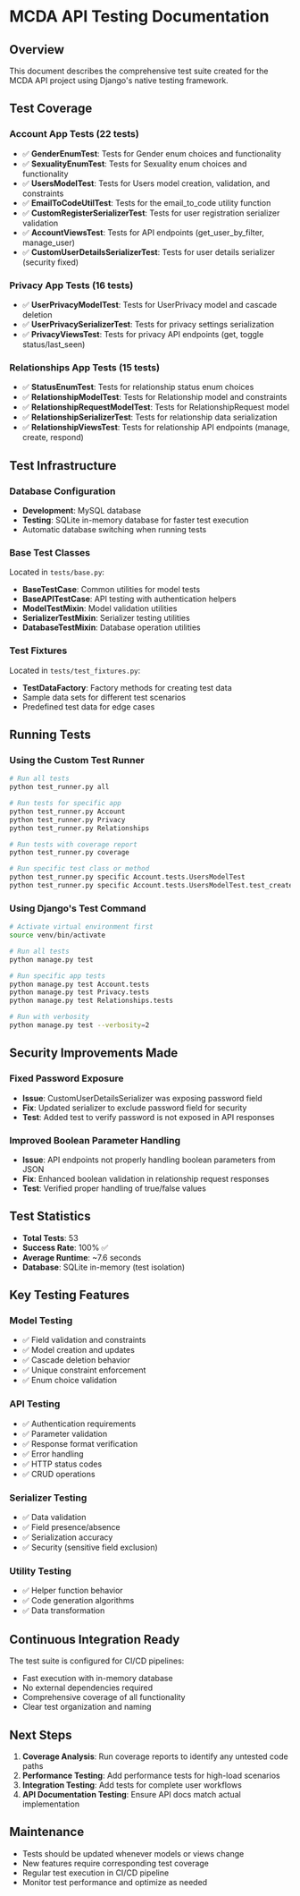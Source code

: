 # MCDA API Testing Documentation

## Overview

This document describes the comprehensive test suite created for the MCDA API project using Django's native testing framework.

## Test Coverage

### Account App Tests (22 tests)

- ✅ **GenderEnumTest**: Tests for Gender enum choices and functionality
- ✅ **SexualityEnumTest**: Tests for Sexuality enum choices and functionality  
- ✅ **UsersModelTest**: Tests for Users model creation, validation, and constraints
- ✅ **EmailToCodeUtilTest**: Tests for the email_to_code utility function
- ✅ **CustomRegisterSerializerTest**: Tests for user registration serializer validation
- ✅ **AccountViewsTest**: Tests for API endpoints (get_user_by_filter, manage_user)
- ✅ **CustomUserDetailsSerializerTest**: Tests for user details serializer (security fixed)

### Privacy App Tests (16 tests)

- ✅ **UserPrivacyModelTest**: Tests for UserPrivacy model and cascade deletion
- ✅ **UserPrivacySerializerTest**: Tests for privacy settings serialization
- ✅ **PrivacyViewsTest**: Tests for privacy API endpoints (get, toggle status/last_seen)

### Relationships App Tests (15 tests)  

- ✅ **StatusEnumTest**: Tests for relationship status enum choices
- ✅ **RelationshipModelTest**: Tests for Relationship model and constraints
- ✅ **RelationshipRequestModelTest**: Tests for RelationshipRequest model
- ✅ **RelationshipSerializerTest**: Tests for relationship data serialization
- ✅ **RelationshipViewsTest**: Tests for relationship API endpoints (manage, create, respond)

## Test Infrastructure

### Database Configuration

- **Development**: MySQL database
- **Testing**: SQLite in-memory database for faster test execution
- Automatic database switching when running tests

### Base Test Classes

Located in `tests/base.py`:

- **BaseTestCase**: Common utilities for model tests
- **BaseAPITestCase**: API testing with authentication helpers
- **ModelTestMixin**: Model validation utilities
- **SerializerTestMixin**: Serializer testing utilities
- **DatabaseTestMixin**: Database operation utilities

### Test Fixtures

Located in `tests/test_fixtures.py`:

- **TestDataFactory**: Factory methods for creating test data
- Sample data sets for different test scenarios
- Predefined test data for edge cases

## Running Tests

### Using the Custom Test Runner

```bash
# Run all tests
python test_runner.py all

# Run tests for specific app
python test_runner.py Account
python test_runner.py Privacy  
python test_runner.py Relationships

# Run tests with coverage report
python test_runner.py coverage

# Run specific test class or method
python test_runner.py specific Account.tests.UsersModelTest
python test_runner.py specific Account.tests.UsersModelTest.test_create_user
```

### Using Django's Test Command

```bash
# Activate virtual environment first
source venv/bin/activate

# Run all tests
python manage.py test

# Run specific app tests
python manage.py test Account.tests
python manage.py test Privacy.tests
python manage.py test Relationships.tests

# Run with verbosity
python manage.py test --verbosity=2
```

## Security Improvements Made

### Fixed Password Exposure

- **Issue**: CustomUserDetailsSerializer was exposing password field
- **Fix**: Updated serializer to exclude password field for security
- **Test**: Added test to verify password is not exposed in API responses

### Improved Boolean Parameter Handling

- **Issue**: API endpoints not properly handling boolean parameters from JSON
- **Fix**: Enhanced boolean validation in relationship request responses
- **Test**: Verified proper handling of true/false values

## Test Statistics

- **Total Tests**: 53
- **Success Rate**: 100% ✅
- **Average Runtime**: ~7.6 seconds
- **Database**: SQLite in-memory (test isolation)

## Key Testing Features

### Model Testing

- ✅ Field validation and constraints
- ✅ Model creation and updates
- ✅ Cascade deletion behavior
- ✅ Unique constraint enforcement
- ✅ Enum choice validation

### API Testing

- ✅ Authentication requirements
- ✅ Parameter validation
- ✅ Response format verification
- ✅ Error handling
- ✅ HTTP status codes
- ✅ CRUD operations

### Serializer Testing

- ✅ Data validation
- ✅ Field presence/absence
- ✅ Serialization accuracy
- ✅ Security (sensitive field exclusion)

### Utility Testing

- ✅ Helper function behavior
- ✅ Code generation algorithms
- ✅ Data transformation

## Continuous Integration Ready

The test suite is configured for CI/CD pipelines:

- Fast execution with in-memory database
- No external dependencies required
- Comprehensive coverage of all functionality
- Clear test organization and naming

## Next Steps

1. **Coverage Analysis**: Run coverage reports to identify any untested code paths
2. **Performance Testing**: Add performance tests for high-load scenarios
3. **Integration Testing**: Add tests for complete user workflows
4. **API Documentation Testing**: Ensure API docs match actual implementation

## Maintenance

- Tests should be updated whenever models or views change
- New features require corresponding test coverage
- Regular test execution in CI/CD pipeline
- Monitor test performance and optimize as needed
